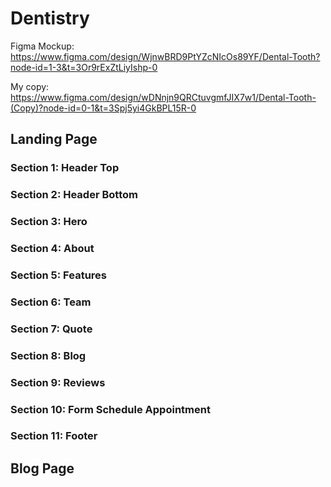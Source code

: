 # Dentistry

Figma Mockup: <https://www.figma.com/design/WjnwBRD9PtYZcNIcOs89YF/Dental-Tooth?node-id=1-3&t=3Or9rExZtLiyIshp-0>

My copy: <https://www.figma.com/design/wDNnjn9QRCtuvgmfJIX7w1/Dental-Tooth-(Copy)?node-id=0-1&t=3Spj5yi4GkBPL15R-0>

## Landing Page

### Section 1: Header Top

### Section 2: Header Bottom

### Section 3: Hero

### Section 4: About

### Section 5: Features

### Section 6: Team

### Section 7: Quote

### Section 8: Blog

### Section 9: Reviews

### Section 10: Form Schedule Appointment

### Section 11: Footer

## Blog Page
